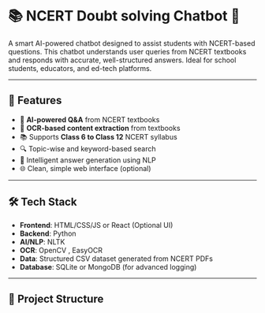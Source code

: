# 📚 NCERT Doubt solving Chatbot 🤖

A smart AI-powered chatbot designed to assist students with NCERT-based questions. This chatbot understands user queries from NCERT textbooks and responds with accurate, well-structured answers. Ideal for school students, educators, and ed-tech platforms.

---

## 🚀 Features

- 💬 **AI-powered Q&A** from NCERT textbooks
- 📄 **OCR-based content extraction** from textbooks
- 📚 Supports **Class 6 to Class 12** NCERT syllabus
- 🔍 Topic-wise and keyword-based search
- 🧠 Intelligent answer generation using NLP
- 🌐 Clean, simple web interface (optional)

---

## 🛠️ Tech Stack

- **Frontend**: HTML/CSS/JS or React (Optional UI)
- **Backend**: Python 
- **AI/NLP**: NLTK
- **OCR**: OpenCV , EasyOCR
- **Data**: Structured CSV dataset generated from NCERT PDFs
- **Database**: SQLite or MongoDB (for advanced logging)

---

## 📁 Project Structure

